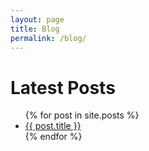 ```yaml
---
layout: page
title: Blog
permalink: /blog/
---
```


# Latest Posts

<ul>
  {% for post in site.posts %}
    <li>
        <a href="{{ post.url }}">{{ post.title }}</a>
    </li>
  {% endfor %}
</ul>